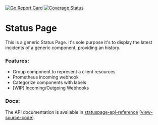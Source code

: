 [![Go Report Card](https://goreportcard.com/badge/github.com/involvestecnologia/statuspage)](https://goreportcard.com/report/github.com/involvestecnologia/statuspage)
[![Coverage Status](https://coveralls.io/repos/github/involvestecnologia/statuspage/badge.svg?branch=master)](https://coveralls.io/github/involvestecnologia/statuspage?branch=master)
# Status Page

This is a generic Status Page. It's sole purpose it's to display the latest incidents of a generic component, providing an history.

### Features:
 - Group component to represent a client resources
 - Prometheus incoming webhook
 - Categorize components with labels
 - [WIP] Incoming/Outgoing Webhooks

### Docs:
 The API documentation is available in [statuspage-api-reference](https://involvestecnologia.github.io/statuspage-api-reference/#tag/components) [[view-source-code](https://github.com/involvestecnologia/statuspage-api-reference)].